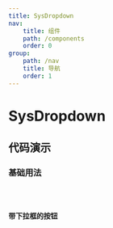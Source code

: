 ```yaml
---
title: SysDropdown
nav:
    title: 组件
    path: /components
    order: 0
group:
    path: /nav
    title: 导航
    order: 1
---
```


# SysDropdown

## 代码演示

### 基础用法

<code src="./demo/base.tsx">

### 带下拉框的按钮

<code src="./demo/DropButton.tsx">

<API src="./SysDropdown.tsx">
